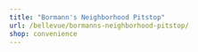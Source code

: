 ```yaml
---
title: "Bormann's Neighborhood Pitstop"
url: /bellevue/bormanns-neighborhood-pitstop/
shop: convenience
---
```

